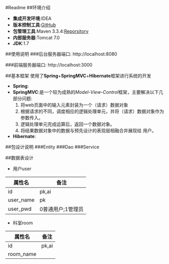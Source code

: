 #Readme
##环境介绍
* **集成开发环境**:IDEA
* **版本控制工具**:[GitHub](https://github.com/card4422/PetHospital)
* **包管理工具**:Maven 3.3.4:[Reporsitory](http://mvnrepository.com)
* **内部服务器**:Tomcat 7.0
* **JDK**:1.7

##使用说明
###后台服务器端口:
	http://localhost:8080

###前端服务器端口:
	http://localhost:3000
	
##基本框架
使用了**Spring**+**SpringMVC**+**Hibernate**框架进行系统的开发

* **Spring**:
* **SpringMVC**:是一个较为成熟的*Model*-*View*-*Control*框架，主要解决以下几部分问题:	
	1. 将web页面中的输入元素封装为一个（请求）数据对象
	2. 根据请求的不同，调度相应的逻辑处理单元，并将（请求）数据对象作为参数传入。
	3. 逻辑处理单元完成运算后，返回一个数据对象。
	4. 将结果数据对象中的数据与预先设计的表现层相融合并展现给	用户。
* **Hibernate**:

##包设计说明
###Entity
###Dao
###Service

##数据表设计
* 用户user

属性名     | 备注
----------|----------------
id        | pk,ai
user_name | pk
user_pwd  | 0普通用户;1管理员

* 科室room

属性名|备注
-----|----
id|pk,ai
room_name|

